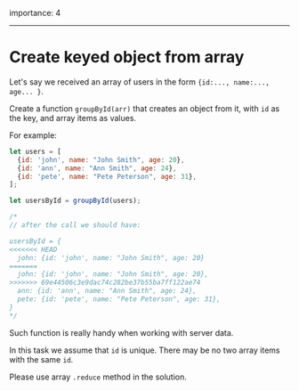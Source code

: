 importance: 4

---

# Create keyed object from array

Let's say we received an array of users in the form `{id:..., name:..., age... }`.

Create a function `groupById(arr)` that creates an object from it, with `id` as the key, and array items as values.

For example:

```js
let users = [
  {id: 'john', name: "John Smith", age: 20},
  {id: 'ann', name: "Ann Smith", age: 24},
  {id: 'pete', name: "Pete Peterson", age: 31},
];

let usersById = groupById(users);

/*
// after the call we should have:

usersById = {
<<<<<<< HEAD
  john: {id: 'john', name: "John Smith", age: 20}
=======
  john: {id: 'john', name: "John Smith", age: 20},
>>>>>>> 69e44506c3e9dac74c282be37b55ba7ff122ae74
  ann: {id: 'ann', name: "Ann Smith", age: 24},
  pete: {id: 'pete', name: "Pete Peterson", age: 31},
}
*/
```

Such function is really handy when working with server data.

In this task we assume that `id` is unique. There may be no two array items with the same `id`.

Please use array `.reduce` method in the solution.
